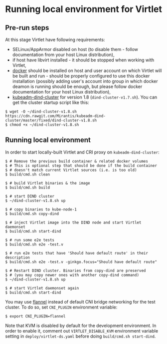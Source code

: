 # Running local environment for Virtlet

## Pre-run steps

At this stage Virtlet have following requirements:

* SELinux/AppArmor disabled on host (to disable them - follow documentation from your host Linux distribution),
* if host have libvirt installed - it should be stopped when working with Virtlet,
* [docker](https://www.docker.com) should be installed on host and user account on which Virtlet will be built and run - should be properly configured to use this docker installation (possibly adding user's account into group in which docker deamon is running should be enough, but please follow docker documentation for your host Linux distribution),
* [kubeadm-dind-cluster](https://github.com/Mirantis/kubeadm-dind-cluster) for version 1.8 (`dind-cluster-v1.7.sh`).
  You can get the cluster startup script like this:
```
$ wget -O ~/dind-cluster-v1.8.sh https://cdn.rawgit.com/Mirantis/kubeadm-dind-cluster/master/fixed/dind-cluster-v1.8.sh
$ chmod +x ~/dind-cluster-v1.8.sh
```

## Running local environment

In order to start locally-built Virtlet and CRI proxy on `kubeadm-dind-cluster`: 
```
$ # Remove the previous build container & related docker volumes
$ # This is optional step that should be done if the build container
$ # doesn't match current Virtlet sources (i.e. is too old)
$ build/cmd.sh clean

$ # build Virtlet binaries & the image
$ build/cmd.sh build

$ # start DIND cluster
$ ~/dind-cluster-v1.8.sh up

$ # copy binaries to kube-node-1
$ build/cmd.sh copy-dind

$ # inject Virtlet image into the DIND node and start Virtlet daemonset
$ build/cmd.sh start-dind

$ # run some e2e tests
$ build/cmd.sh e2e -test.v

$ # run e2e tests that have 'Should have default route' in their description
$ build/cmd.sh e2e -test.v -ginkgo.focus="Should have default route"

$ # Restart DIND cluster. Binaries from copy-dind are preserved
$ # (you may copy newer ones with another copy-dind command)
$ ~/dind-cluster-v1.8.sh up

$ # start Virtlet daemonset again
$ build/cmd.sh start-dind
```

You may use [flannel](https://github.com/coreos/flannel) instead of
default CNI bridge networking for the test cluster. To do so,
set `CNI_PLUGIN` environment variable:
```
$ export CNI_PLUGIN=flannel
```

Note that KVM is disabled by default for the development environment.
In order to enable it, comment out `VIRTLET_DISABLE_KVM` environment
variable setting in `deploy/virtlet-ds.yaml` before doing
`build/cmd.sh start-dind`.
